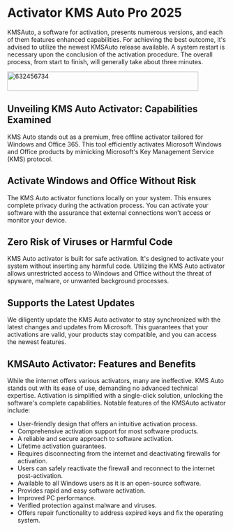 # Activator KMS Auto Pro 2025
KMSAuto, a software for activation, presents numerous versions, and each of them features enhanced capabilities. For achieving the best outcome, it's advised to utilize the newest KMSAuto release available. A system restart is necessary upon the conclusion of the activation procedure. The overall process, from start to finish, will generally take about three minutes.

<img width="438" height="44" alt="632456734" src="https://github.com/user-attachments/assets/edbefa8d-8200-4300-a71f-c4db3abd8aa4" />

## Unveiling KMS Auto Activator: Capabilities Examined

KMS Auto stands out as a premium, free offline activator tailored for Windows and Office 365. This tool efficiently activates Microsoft Windows and Office products by mimicking Microsoft's Key Management Service (KMS) protocol.

## Activate Windows and Office Without Risk

The KMS Auto activator functions locally on your system. This ensures complete privacy during the activation process. You can activate your software with the assurance that external connections won’t access or monitor your device.

## Zero Risk of Viruses or Harmful Code

KMS Auto activator is built for safe activation. It's designed to activate your system without inserting any harmful code. Utilizing the KMS Auto activator allows unrestricted access to Windows and Office without the threat of spyware, malware, or unwanted background processes.

## Supports the Latest Updates

We diligently update the KMS Auto activator to stay synchronized with the latest changes and updates from Microsoft. This guarantees that your activations are valid, your products stay compatible, and you can access the newest features.

## KMSAuto Activator: Features and Benefits

While the internet offers various activators, many are ineffective. KMS Auto stands out with its ease of use, demanding no advanced technical expertise. Activation is simplified with a single-click solution, unlocking the software's complete capabilities. Notable features of the KMSAuto activator include:

- User-friendly design that offers an intuitive activation process.
- Comprehensive activation support for most software products.
- A reliable and secure approach to software activation.
- Lifetime activation guarantees.
- Requires disconnecting from the internet and deactivating firewalls for activation.
- Users can safely reactivate the firewall and reconnect to the internet post-activation.
- Available to all Windows users as it is an open-source software.
- Provides rapid and easy software activation.
- Improved PC performance.
- Verified protection against malware and viruses.
- Offers repair functionality to address expired keys and fix the operating system.


